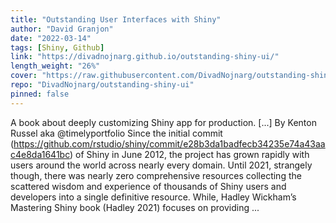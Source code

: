 ```yaml
---
title: "Outstanding User Interfaces with Shiny"
author: "David Granjon"
date: "2022-03-14"
tags: [Shiny, Github]
link: "https://divadnojnarg.github.io/outstanding-shiny-ui/"
length_weight: "26%"
cover: "https://raw.githubusercontent.com/DivadNojnarg/outstanding-shiny-ui/master/images/intro/crc-press-cover.svg"
repo: "DivadNojnarg/outstanding-shiny-ui"
pinned: false
---
```


A book about deeply customizing Shiny app for production. [...] By Kenton Russel aka @timelyportfolio Since the initial commit (https://github.com/rstudio/shiny/commit/e28b3da1badfecb34235e74a43aac4e8da1641bc) of Shiny in June 2012, the project has grown rapidly with users around the world across nearly every domain. Until 2021, strangely though, there was nearly zero comprehensive resources collecting the scattered wisdom and experience of thousands of Shiny users and developers into a single definitive resource. While, Hadley Wickham’s Mastering Shiny book (Hadley 2021) focuses on providing  ...

